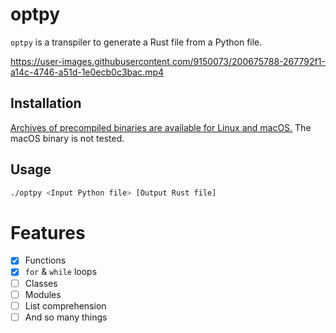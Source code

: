 # optpy

`optpy` is a transpiler to generate a Rust file from a Python file.


https://user-images.githubusercontent.com/9150073/200675788-267792f1-a14c-4746-a51d-1e0ecb0c3bac.mp4

## Installation

[Archives of precompiled binaries are available for Linux and macOS.](https://github.com/kenkoooo/optpy/releases) The macOS binary is not tested.

## Usage

```sh
./optpy <Input Python file> [Output Rust file]
```

# Features
- [x] Functions
- [x] `for` & `while` loops
- [ ] Classes
- [ ] Modules
- [ ] List comprehension
- [ ] And so many things
